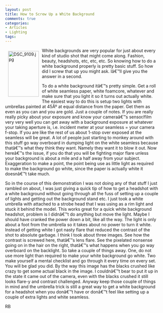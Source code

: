 ```yaml
---
layout: post
title: How to Screw Up a White Background
comments: true
categories:
- Articles
- Lighting
tags:
---
```

<a href="/wp-content/uploads/FromIweb/DSC_9109.jpg" rel="lightbox"  ><img src="/wp-content/uploads/FromIweb/.thumbs/.DSC_9109.jpg" alt="DSC_9109.jpg" title="DSC_9109.jpg" align="left" width="101" height="150" hspace="10" vspace="10" border="0" /></a>White backgrounds are very popular for just about every kind of studio shot that might come along. Fashion, beauty, headshots, etc, etc, etc. So knowing how to do a white background properly is pretty basic stuff. So how did I screw that up you might ask. Iâ€™ll give you the answer in a second.

To do a white background itâ€™s pretty simple. Get a roll of white seamless paper, white foamcore, whatever and make sure that you light it so it turns out actually white. The easiest way to do this is setup two lights with umbrellas painted at 45Âº at equal distance from the paper. Get them as even as you can and you are gold. Just a couple of notes. If you are really really picky about your exposure and know your cameraâ€™s sensor/film very very well you can get away with a background exposure at whatever your taking aperture is, i.e. incident meter at your seamless = your camera f-stop. If you are like the rest of us about 1-stop over exposed at the seamless will be great. A lot of people just starting to monkey around with this stuff go way overboard in dumping light on the white seamless because thatâ€™s what they think they want. Namely they want it to blow it out. Now hereâ€™s the issue, if you do that you will be fighting major flare unless your background is about a mile and a half away from your subject. Exaggeration to make a point, the point being use as little light as required to make the background go white, since the paper is actually white it doesnâ€™t take much. <!--more-->

So in the course of this demonstration I was not doing any of that stuff I just rambled on about, I was just giving a quick tip of how to get a headshot with a white background without going through all the fuss of setting up a couple of lights and getting out the background stand etc. I just took a white umbrella with attached to a strobe head that I was using as a rim light and stuck it behind the model. This works great for a quick white background headshot, problem is I didnâ€™t do anything but move the light. Maybe I should have cranked the power down a bit, like all the way. The light is only about a foot from the umbrella so it takes about no power to turn it white. Instead of getting white I got nasty flare that reduced the contrast of the shot to absolute garbage. I think I took about three images. See how the contrast is screwed here, thatâ€™s lens flare. See the pixelated nonsense going on in the hair on the right, thatâ€™s what happens when you go way overboard on the backlight. So take a couple of things away. One, do not use more light than required to make your white background go white. Two make yourself a mental checklist and go through it every time on every set. You will be glad you did. By the way this image has the blacks crushed like crazy to get some actual black in the image. I couldnâ€™t bear to put it up in the state it came out of the camera, even with the blacks crushed it still looks flare-y and contrast challenged. Anyway keep those couple of things in mind and the umbrella trick is still a great way to get a white background for a headshot when you donâ€™t have or donâ€™t feel like setting up a couple of extra lights and white seamless.

RB